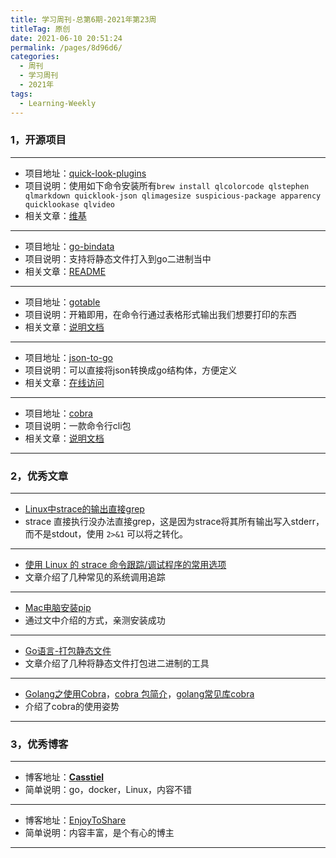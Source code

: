 ```yaml
---
title: 学习周刊-总第6期-2021年第23周
titleTag: 原创
date: 2021-06-10 20:51:24
permalink: /pages/8d96d6/
categories:
  - 周刊
  - 学习周刊
  - 2021年
tags:
  - Learning-Weekly
---
```


### **1，开源项目**

------

- 项目地址：[quick-look-plugins](https://github.com/sindresorhus/quick-look-plugins)
- 项目说明：使用如下命令安装所有`brew install qlcolorcode qlstephen qlmarkdown quicklook-json qlimagesize suspicious-package apparency quicklookase qlvideo`
- 相关文章：[维基](https://en.wikipedia.org/wiki/Quick_Look)

----

- 项目地址：[go-bindata](https://github.com/go-bindata/go-bindata)
- 项目说明：支持将静态文件打入到go二进制当中
- 相关文章：[README](https://github.com/ekalinin/github-markdown-toc/blob/master/README.md)

----

- 项目地址：[gotable](https://github.com/liushuochen/gotable)
- 项目说明：开箱即用，在命令行通过表格形式输出我们想要打印的东西
- 相关文章：[说明文档](https://blog.csdn.net/TCatTime/article/details/103068260)

----

- 项目地址：[json-to-go](https://github.com/mholt/json-to-go)
- 项目说明：可以直接将json转换成go结构体，方便定义
- 相关文章：[在线访问](https://mholt.github.io/json-to-go/)

----

- 项目地址：[cobra](https://github.com/spf13/cobra)
- 项目说明：一款命令行cli包
- 相关文章：[说明文档](https://cobra.dev/)

------

### 2，优秀文章

------

-  [Linux中strace的输出直接grep](https://www.coder.work/article/1873973)
-  strace 直接执行没办法直接grep，这是因为strace将其所有输出写入stderr，而不是stdout，使用 `2>&1` 可以将之转化。

----

- [使用 Linux 的 strace 命令跟踪/调试程序的常用选项](https://linux.cn/article-3935-1.html)
- 文章介绍了几种常见的系统调用追踪

----

- [Mac电脑安装pip](http://www.javashuo.com/article/p-zaeanxfx-eu.html)
- 通过文中介绍的方式，亲测安装成功

----

- [Go语言-打包静态文件](https://c.isme.pub/2019/01/10/go-static/)
- 文章介绍了几种将静态文件打包进二进制的工具

----

- [Golang之使用Cobra](https://o-my-chenjian.com/2017/09/20/Using-Cobra-With-Golang/)，[cobra 包简介](https://www.cnblogs.com/sparkdev/p/10856077.html)，[golang常见库cobra](https://segmentfault.com/a/1190000023382214)
- 介绍了cobra的使用姿势

------

### 3，优秀博客

------

- 博客地址：[**Casstiel**](https://c.isme.pub/)
- 简单说明：go，docker，Linux，内容不错

----

- 博客地址：[EnjoyToShare](https://wugenqiang.github.io/)
- 简单说明：内容丰富，是个有心的博主

------
